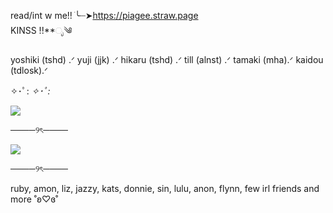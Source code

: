 read/int w me!!
ׂ╰┈➤https://piagee.straw.page           
KINSS !!**ೃ༄


yoshiki (tshd) .ᐟ
yuji (jjk) .ᐟ
hikaru (tshd) .ᐟ
till (alnst) .ᐟ
tamaki (mha).ᐟ
kaidou (tdlosk).ᐟ

✧･ﾟ: *✧･ﾟ:*

![](https://github.com/user-attachments/assets/c97dd498-5ed1-4571-82ce-04c152e2ca36)

────୨ৎ────

![](https://github.com/user-attachments/assets/d83384d9-d2f5-45fb-b541-34c6df446865)

────୨ৎ────

ruby, amon, liz, jazzy, kats, donnie, sin, lulu, anon, flynn, few irl friends and more ˚ʚ♡ɞ˚
